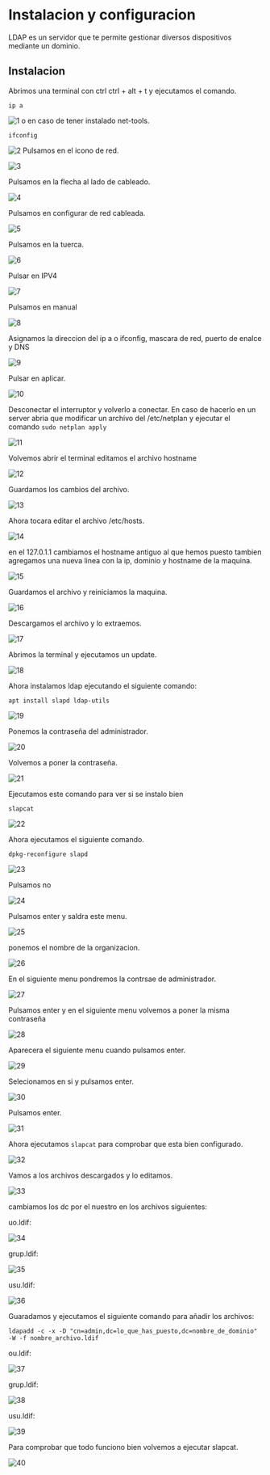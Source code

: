 # Instalacion y configuracion

LDAP es un servidor que te permite gestionar diversos dispositivos mediante un dominio.

## Instalacion
Abrimos una terminal con ctrl ctrl + alt + t y ejecutamos el comando.
```
ip a
```
![1](sources/imagenes/install_and_conf/1.png)
o en caso de tener instalado net-tools.
```
ifconfig
```
![2](sources/imagenes/install_and_conf/2.png)
Pulsamos en el icono de red.

![3](sources/imagenes/install_and_conf/3.png)

Pulsamos en la flecha al lado de cableado.

![4](sources/imagenes/install_and_conf/4.png)

Pulsamos en configurar de red cableada.

![5](sources/imagenes/install_and_conf/5.png)

Pulsamos en la tuerca.

![6](sources/imagenes/install_and_conf/6.png)

Pulsar en IPV4

![7](sources/imagenes/install_and_conf/7.png)

Pulsamos en manual

![8](sources/imagenes/install_and_conf/8.png)

Asignamos la direccion del ip a o ifconfig, mascara de red, puerto de enalce y DNS

![9](sources/imagenes/install_and_conf/9.png)

Pulsar en aplicar.

![10](sources/imagenes/install_and_conf/10.png)

Desconectar el interruptor y volverlo a conectar. En caso de hacerlo en un server abria que modificar un archivo del /etc/netplan y ejecutar el comando ```sudo netplan apply```

![11](sources/imagenes/install_and_conf/11.gif)

Volvemos abrir el terminal editamos el archivo hostname

![12](sources/imagenes/install_and_conf/12.png)

Guardamos los cambios del archivo.

![13](sources/imagenes/install_and_conf/13.png)

Ahora tocara editar el archivo /etc/hosts.

![14](sources/imagenes/install_and_conf/14.png)

en el 127.0.1.1 cambiamos el hostname antiguo al que hemos puesto tambien agregamos una nueva linea con la ip, dominio y hostname de la maquina.

![15](sources/imagenes/install_and_conf/15.png)

Guardamos el archivo y reiniciamos la maquina.

![16](sources/imagenes/install_and_conf/16.png)

Descargamos el archivo y lo extraemos.

![17](sources/imagenes/install_and_conf/17.png)

Abrimos la terminal y ejecutamos un update.

![18](sources/imagenes/install_and_conf/18.png)

Ahora instalamos ldap ejecutando el siguiente comando:

```
apt install slapd ldap-utils
```

![19](sources/imagenes/install_and_conf/19.png)

Ponemos la contraseña del administrador.

![20](sources/imagenes/install_and_conf/20.png)

Volvemos a poner la contraseña.

![21](sources/imagenes/install_and_conf/21.png)

Ejecutamos este comando para ver si se instalo bien

```
slapcat
```

![22](sources/imagenes/install_and_conf/22.png)

Ahora ejecutamos el siguiente comando.

```
dpkg-reconfigure slapd
```

![23](sources/imagenes/install_and_conf/23.png)

Pulsamos no

![24](sources/imagenes/install_and_conf/24.png)

Pulsamos enter y saldra este menu.

![25](sources/imagenes/install_and_conf/25.png)

ponemos el nombre de la organizacion.

![26](sources/imagenes/install_and_conf/26.png)

En el siguiente menu pondremos la contrsae de administrador.

![27](sources/imagenes/install_and_conf/27.png)

Pulsamos enter y en el siguiente menu volvemos a poner la misma contraseña

![28](sources/imagenes/install_and_conf/28.png)

Aparecera el siguiente menu cuando pulsamos enter.

![29](sources/imagenes/install_and_conf/29.png)

Selecionamos en si y pulsamos enter.

![30](sources/imagenes/install_and_conf/30.png)

Pulsamos enter.

![31](sources/imagenes/install_and_conf/31.png)

Ahora ejecutamos ```slapcat``` para comprobar que esta bien configurado.

![32](sources/imagenes/install_and_conf/32.png)

Vamos a los archivos descargados y lo editamos.

![33](sources/imagenes/install_and_conf/33.png)

cambiamos los dc por el nuestro en los archivos siguientes:

uo.ldif:

![34](sources/imagenes/install_and_conf/34.png)

grup.ldif:

![35](sources/imagenes/install_and_conf/35.png)

usu.ldif:

![36](sources/imagenes/install_and_conf/36.png)

Guaradamos y ejecutamos el siguiente comando para añadir los archivos:

```
ldapadd -c -x -D "cn=admin,dc=lo_que_has_puesto,dc=nombre_de_dominio" -W -f nombre_archivo.ldif
```

ou.ldif:

![37](sources/imagenes/install_and_conf/37.png)

grup.ldif:

![38](sources/imagenes/install_and_conf/38.png)

usu.ldif:

![39](sources/imagenes/install_and_conf/39.png)

Para comprobar que todo funciono bien volvemos a ejecutar slapcat.

![40](sources/imagenes/install_and_conf/39.png)
